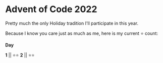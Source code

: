 # Advent of Code 2022

Pretty much the only Holiday tradition I'll participate in this year.

Because I know you care just as much as me, here is my current ⭐️ count:

**Day**

**1** || ⭐️⭐️
**2** || ⭐️⭐️
